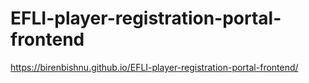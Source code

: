 # EFLI-player-registration-portal-frontend
https://birenbishnu.github.io/EFLI-player-registration-portal-frontend/
